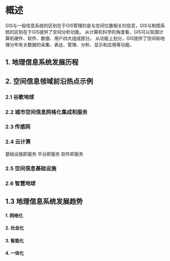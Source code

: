 # 概述
GIS与一般信息系统的区别在于GIS管理的是与空间位置相关的信息，GIS与制图系统的区别在于GIS提供了空间分析功能。
从计算机科学的角度看，GIS可以氛围计算机硬件、软件、数据、用户四大组成部分。
从功能上划分，GIS提供了空间和地理分布有关数据的采集、表达、管理、分析、显示和应用等功能。
## 1. 地理信息系统发展历程
## 2. 空间信息领域前沿热点示例
### 2.1 谷歌地球
### 2.2 城市空间信息网格化集成和服务
### 2.3 传感网
### 2.4 云计算
基础设施即服务
平台即服务
软件即服务
### 2.5 空间信息基础设施
### 2.6 智慧地球
## 1.3 地理信息系统发展趋势
#### 1. 网络化
#### 2. 社会化
#### 3. 智能化
#### 4. 一体化

